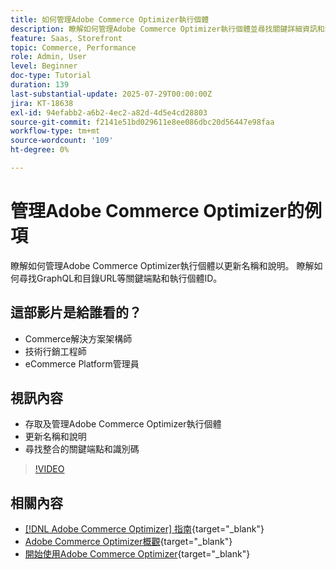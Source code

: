 ```yaml
---
title: 如何管理Adobe Commerce Optimizer執行個體
description: 瞭解如何管理Adobe Commerce Optimizer執行個體並尋找關鍵詳細資訊和端點
feature: Saas, Storefront
topic: Commerce, Performance
role: Admin, User
level: Beginner
doc-type: Tutorial
duration: 139
last-substantial-update: 2025-07-29T00:00:00Z
jira: KT-18638
exl-id: 94efabb2-a6b2-4ec2-a82d-4d5e4cd28803
source-git-commit: f2141e51bd029611e8ee086dbc20d56447e98faa
workflow-type: tm+mt
source-wordcount: '109'
ht-degree: 0%

---
```


# 管理Adobe Commerce Optimizer的例項

瞭解如何管理Adobe Commerce Optimizer執行個體以更新名稱和說明。  瞭解如何尋找GraphQL和目錄URL等關鍵端點和執行個體ID。

## 這部影片是給誰看的？

* Commerce解決方案架構師
* 技術行銷工程師
* eCommerce Platform管理員

## 視訊內容

* 存取及管理Adobe Commerce Optimizer執行個體
* 更新名稱和說明
* 尋找整合的關鍵端點和識別碼

>[!VIDEO](https://video.tv.adobe.com/v/3470243?learn=on&enablevpops&captions=chi_hant)

## 相關內容

* [[!DNL Adobe Commerce Optimizer] 指南](https://experienceleague.adobe.com/zh-hant/docs/commerce/optimizer/overview){target="_blank"}
* [Adobe Commerce Optimizer概觀](https://experienceleague.adobe.com/zh-hant/docs/commerce-learn/tutorials/adobe-commerce-optimizer/overview){target="_blank"}
* [開始使用Adobe Commerce Optimizer](https://experienceleague.adobe.com/zh-hant/docs/commerce/optimizer/get-started){target="_blank"}
